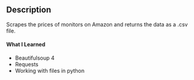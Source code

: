 ## Description
Scrapes the prices of monitors on Amazon and returns the data as a .csv file.

#### What I Learned
- Beautifulsoup 4
- Requests
- Working with files in python

